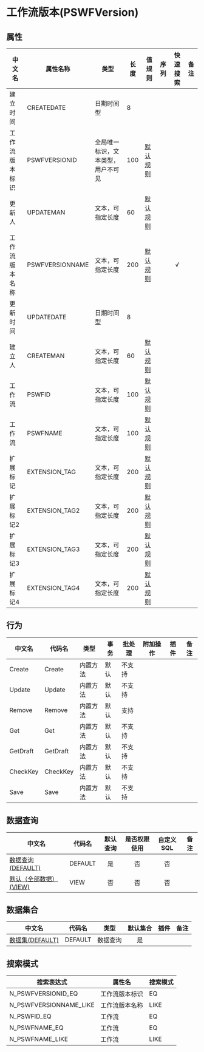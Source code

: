 # 工作流版本(PSWFVersion)  <!-- {docsify-ignore-all} -->



## 属性
|    中文名 | 属性名称           | 类型     | 长度     |值规则   |  序列     | 快速搜索     |  备注  |
| --------   |------------| -----  | -----  | ----- | -----  | :---:   |  -------- |
|建立时间|CREATEDATE|日期时间型|8|||||
|工作流版本标识|PSWFVERSIONID|全局唯一标识，文本类型，用户不可见|100|[默认规则](module/extension/PSWFVersion/value_rule/PSWFVersionId#default)||||
|更新人|UPDATEMAN|文本，可指定长度|60|[默认规则](module/extension/PSWFVersion/value_rule/UpdateMan#default)||||
|工作流版本名称|PSWFVERSIONNAME|文本，可指定长度|200|[默认规则](module/extension/PSWFVersion/value_rule/PSWFVersionName#default)||√||
|更新时间|UPDATEDATE|日期时间型|8|||||
|建立人|CREATEMAN|文本，可指定长度|60|[默认规则](module/extension/PSWFVersion/value_rule/CreateMan#default)||||
|工作流|PSWFID|文本，可指定长度|100|[默认规则](module/extension/PSWFVersion/value_rule/PSWFId#default)||||
|工作流|PSWFNAME|文本，可指定长度|100|[默认规则](module/extension/PSWFVersion/value_rule/PSWFName#default)||||
|扩展标记|EXTENSION_TAG|文本，可指定长度|200|[默认规则](module/extension/PSWFVersion/value_rule/Extension_tag#default)||||
|扩展标记2|EXTENSION_TAG2|文本，可指定长度|200|[默认规则](module/extension/PSWFVersion/value_rule/Extension_tag2#default)||||
|扩展标记3|EXTENSION_TAG3|文本，可指定长度|200|[默认规则](module/extension/PSWFVersion/value_rule/Extension_tag3#default)||||
|扩展标记4|EXTENSION_TAG4|文本，可指定长度|200|[默认规则](module/extension/PSWFVersion/value_rule/Extension_tag4#default)||||


## 行为
| 中文名    | 代码名    | 类型    | 事务   | 批处理   | 附加操作  | 插件    |  备注  |
| -------- |---------- |----------- |------------|----------|---------| ----- | ----- |
|Create|Create|内置方法|默认|不支持||||
|Update|Update|内置方法|默认|不支持||||
|Remove|Remove|内置方法|默认|支持||||
|Get|Get|内置方法|默认|不支持||||
|GetDraft|GetDraft|内置方法|默认|不支持||||
|CheckKey|CheckKey|内置方法|默认|不支持||||
|Save|Save|内置方法|默认|不支持||||




## 数据查询
| 中文名    | 代码名    | 默认查询 | 是否权限使用 | 自定义SQL |  备注|
| --------  | --------   | :---:  | :---:  | :---:  |----- |
|[数据查询(DEFAULT)](module/extension/PSWFVersion/query/Default)|DEFAULT|是|否 |否 ||
|[默认（全部数据）(VIEW)](module/extension/PSWFVersion/query/View)|VIEW|否|否 |否 ||


## 数据集合
| 中文名  | 代码名  | 类型 | 默认集合 |   插件|   备注|
| --------  | --------   | --------   | :---:   | ----- |----- |
|[数据集(DEFAULT)](module/extension/PSWFVersion/dataset/Default)|DEFAULT|数据查询|是|||




## 搜索模式
|   搜索表达式   |    属性名    |    搜索模式        |
| -------- |------------|------------|
|N_PSWFVERSIONID_EQ|工作流版本标识|EQ|
|N_PSWFVERSIONNAME_LIKE|工作流版本名称|LIKE|
|N_PSWFID_EQ|工作流|EQ|
|N_PSWFNAME_EQ|工作流|EQ|
|N_PSWFNAME_LIKE|工作流|LIKE|




